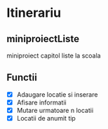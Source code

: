 # Itinerariu

## miniproiectListe

miniproiect capitol liste la scoala

## Functii

- [x] Adaugare locatie si inserare
- [x] Afisare informatii
- [x] Mutare urmatoare n locatii
- [x] Locatii de anumit tip
